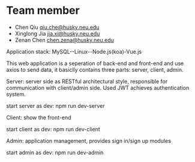 # Team member
* Chen Qiu  qiu.che@husky.neu.edu
* Xinglong Jia  jia.xi@husky.neu.edu
* Zenan Chen  chen.zena@husky.neu.edu

Application stack: MySQL--Linux--Node.js(koa)-Vue.js

This web application is a seperation of back-end and front-end and use axios to send data, it basiclly contains three parts: server, client, admin.


Server: server side as RESTful architectural style, responsible for communication with client/admin side. Used JWT achieves authentication system.

start server as dev: npm run dev-server 


Client: show the front-end

start client as dev: npm run dev-client


Admin: application management, provides sign in/sign up modules

start admin as dev: npm run dev-admin



